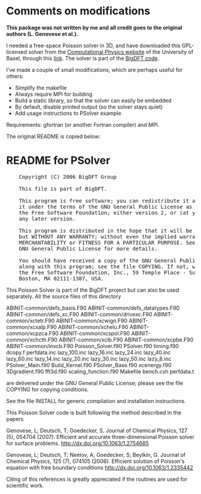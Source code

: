 Comments on modifications
==================

**This package was not written by me and all credit goes to the original authors
(L. Genovese et al.).**

I needed a free-space Poisson solver in 3D, and have downloaded this
GPL-licensed solver from the [Computational Physics
website](https://comphys.unibas.ch/software.htm) of the University of Basel,
through this [link](https://comphys.unibas.ch/SOFTWARE/FELORAPO/solver.tgz). The
solver is part of the [BigDFT code](http://bigdft.org).

I've made a couple of small modifications, which are perhaps useful for others:

* Simplify the makefile
* Always require MPI for building
* Build a static library, so that the solver can easily be embedded
* By default, disable printed output (so the solver stays quiet)
* Add usage instructions to PSolver example

Requirements: gfortran (or another Fortran compiler) and MPI.

The original README is copied below:

README for PSolver
==================



<pre>
	Copyright (C) 2006 BigDFT Group

	This file is part of BigDFT.

	This program is free software; you can redistribute it and/or modify
	it under the terms of the GNU General Public License as published by
	the Free Software Foundation; either version 2, or (at your option)
	any later version.

	This program is distributed in the hope that it will be useful,
	but WITHOUT ANY WARRANTY; without even the implied warranty of
	MERCHANTABILITY or FITNESS FOR A PARTICULAR PURPOSE. See the
	GNU General Public License for more details.

	You should have received a copy of the GNU General Public License
	along with this program; see the file COPYING. If not, write to
	the Free Software Foundation, Inc., 59 Temple Place - Suite 330,
	Boston, MA 02111-1307, USA.
</pre>

This Poisson Solver is part of the BigDFT project but can also be used separately.
All the source files of this directory

ABINIT-common/defs_basis.F90 
ABINIT-common/defs_datatypes.F90 
ABINIT-common/defs_xc.F90 
ABINIT-common/drivexc.F90 
ABINIT-common/xctetr.F90 
ABINIT-common/xcwign.F90 
ABINIT-common/xcxalp.F90 
ABINIT-common/xchelu.F90 
ABINIT-common/xcpzca.F90 
ABINIT-common/xcspol.F90 
ABINIT-common/xchcth.F90 
ABINIT-common/xclb.F90 
ABINIT-common/xcpbe.F90 
ABINIT-common/invcb.F90
Poisson_Solver.f90 
PSolver.f90 
timing.f90
dcopy.f
perfdata.inc 
lazy_100.inc 
lazy_16.inc 
lazy_24.inc 
lazy_40.inc 
lazy_60.inc 
lazy_14.inc 
lazy_20.inc 
lazy_30.inc 
lazy_50.inc 
lazy_8.inc
PSolver_Main.f90 
Build_Kernel.f90 
PSolver_Base.f90 
xcenergy.f90 
3Dgradient.f90 
fft3d.f90 
scaling_function.f90
Makefile
bench.csh 
perfdata.t 

are delivered under the GNU General Public License; please see the file COPYING 
for copying conditions.

See the file INSTALL for generic compilation and installation instructions.

This Poisson Solver code is built following the method described in the papers

 Genovese, L; Deutsch, T; Goedecker, S.
 Journal of Chemical Physics, 127 (5), 054704 (2007).
 Efficient and accurate three-dimensional Poisson solver for surface
 problems.
 http://dx.doi.org/10.1063/1.2754685

 Genovese, L; Deutsch, T; Neelov, A; Goedecker, S; Beylkin, G.
 Journal of Chemical Physics, 125 (7), 074105 (2006).
 Efficient solution of Poisson's equation with free boundary conditions
 http://dx.doi.org/10.1063/1.2335442

Citing of this references is greatly appreciated if the routines are used 
for scientific work.
